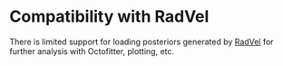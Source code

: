 # Compatibility with RadVel

There is limited support for loading posteriors generated by [RadVel](https://radvel.readthedocs.io/en/latest/) for further analysis with Octofitter, plotting, etc.